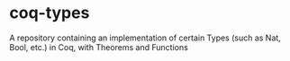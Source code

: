 # coq-types
A repository containing an implementation of certain Types (such as Nat, Bool, etc.) in Coq, with Theorems and Functions
